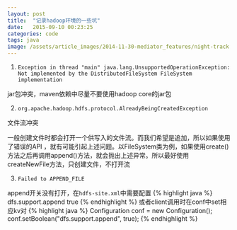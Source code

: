 ```yaml
---
layout: post
title:  "记录hadoop环境的一些坑"
date:   2015-09-10 00:23:25
categories: code
tags: java
image: /assets/article_images/2014-11-30-mediator_features/night-track.JPG
---
```



1. `Exception in thread "main" java.lang.UnsupportedOperationException: Not implemented by the DistributedFileSystem FileSystem implementation` 

jar包冲突，maven依赖中尽量不要使用hadoop core的jar包

2. `org.apache.hadoop.hdfs.protocol.AlreadyBeingCreatedException`

文件流冲突

一般创建文件时都会打开一个供写入的文件流。而我们希望是追加，所以如果使用了错误的API ，就有可能引起上述问题。以FileSystem类为例，如果使用create()方法之后再调用append()方法，就会抛出上述异常。所以最好使用createNewFile方法，只创建文件，不打开流

3. `Failed to APPEND_FILE`

append开关没有打开，在`hdfs-site.xml`中需要配置
{% highlight java %}
<property>
    <name>dfs.support.append</name>
    <value>true</value>
</property>
{% endhighlight %}
或者client调用时在conf中set相应kv对
{% highlight java %}
Configuration conf = new Configuration();
conf.setBoolean("dfs.support.append", true);
{% endhighlight %}

